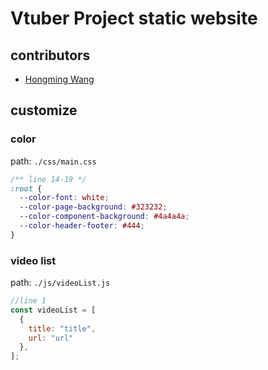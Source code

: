 # Vtuber Project static website
## contributors
- [Hongming Wang](hongming-wang.com) 

## customize
### color 
path: `./css/main.css`
```css
/** line 14-19 */
:root {
  --color-font: white;
  --color-page-background: #323232;
  --color-component-background: #4a4a4a;
  --color-header-footer: #444;
}
```

### video list
path: `./js/videoList.js`
```js
//line 1
const videoList = [
  {
    title: "title",
    url: "url"
  },
];
```